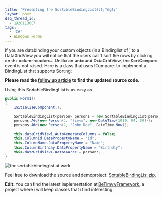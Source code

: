```yaml
---
title: 'Presenting the SortableBindingList&lt;T&gt;'
layout: post
dsq_thread_id:
  - 1920113687
tags:
  - 'C#'
  - Windows Forms
---
```

If you are databinding your custom objects (in a Bindinglist of <T>) to a DataGridView you will notice that the users can't sort the rows by clicking on the columnheaders... Unlike an unbound DataGridView, the SortCompare event is not raised. Here is a class that uses IComparer to implement a BindingList that supports Sorting:

**Please read the [follow up article](http://www.timvw.be/presenting-the-sortablebindinglistt-take-two/) to find the updated source code.**

Using this SortableBindingList is as easy as

```csharp
public Form1()
{
	InitializeComponent();

	SortableBindingList<person> persons = new SortableBindingList<person>();
	persons.Add(new Person(1, "timvw", new DateTime(1980, 04, 30)));
	persons.Add(new Person(2, "John Doe", DateTime.Now));

	this.dataGridView1.AutoGenerateColumns = false;
	this.ColumnId.DataPropertyName = "Id";
	this.ColumnName.DataPropertyName = "Name";
	this.ColumnBirthday.DataPropertyName = "Birthday";
	this.dataGridView1.DataSource = persons;
}
```
  

  
![the sortablebindinglist at work](http://www.timvw.be/wp-content/images/sortablebindinglist.gif)

Feel free to download the source and demoproject: [SortableBindingList.zip](http://www.timvw.be/wp-content/code/csharp/SortableBindingList.zip).

**Edit:** You can find the latest implementation at [BeTimvwFramework](http://www.codeplex.com/BeTimvwFramework), a project where i will keep classes that i find interesting.
